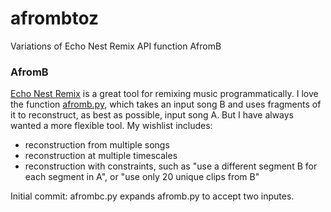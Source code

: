 # afrombtoz
Variations of Echo Nest Remix API function AfromB

### AfromB
[Echo Nest Remix](http://echonest.github.io/remix/python.html) is a great tool for remixing music programmatically. I love the function [afromb.py](https://github.com/echonest/remix/blob/master/examples/afromb/afromb.py), which takes an input song B and uses fragments of it to reconstruct, as best as possible, input song A. But I have always wanted a more flexible tool. My wishlist includes:

* reconstruction from multiple songs
* reconstruction at multiple timescales
* reconstruction with constraints, such as "use a different segment B for each segment in A", or "use only 20 unique clips from B"

Initial commit: afrombc.py expands afromb.py to accept two inputes.